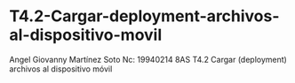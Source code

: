 # T4.2-Cargar-deployment-archivos-al-dispositivo-movil
Angel Giovanny Martínez Soto Nc: 19940214 8AS T4.2 Cargar (deployment) archivos al dispositivo móvil
